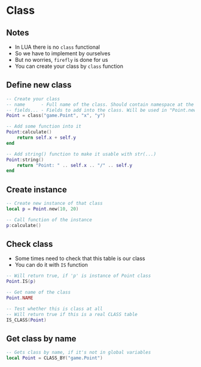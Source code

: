 # Class

## Notes
* In LUA there is no `class` functional
* So we have to implement by ourselves
* But no worries, `firefly` is done for us
* You can create your class by `class` function

## Define new class
```lua
-- Create your class
-- name      - Full name of the class. Should contain namespace at the beginning to not collide with others
-- fields... - Fields to add into the class. Will be used in "Point.new(x, y)" constructor
Point = class("game.Point", "x", "y")

-- Add some function into it
Point:calculate()
	return self.x + self.y
end

-- Add string() function to make it usable with str(...)
Point:string()
	return "Point: " .. self.x .. "/" .. self.y
end

```




## Create instance
```lua
-- Create new instance of that class
local p = Point.new(10, 20)

-- Call function of the instance
p:calculate()
```




## Check class
* Some times need to check that this table is our class
* You can do it with `IS` function
```lua
-- Will return true, if 'p' is instance of Point class
Point.IS(p)

-- Get name of the class
Point.NAME

-- Test whether this is class at all
-- Will return true if this is a real CLASS table
IS_CLASS(Point)
```


## Get class by name
```lua
-- Gets class by name, if it's not in global variables
local Point = CLASS_BY("game.Point")
```

